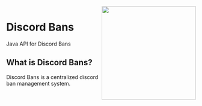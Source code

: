 <img align="right" src="https://avatars0.githubusercontent.com/u/25252290?s=250" height="250" height="250">

# Discord Bans
Java API for Discord Bans

## What is Discord Bans?
Discord Bans is a centralized discord ban management system.